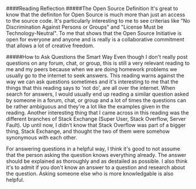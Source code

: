 ####Reading Reflection
#####The Open Source Definition
It's great to know that the definiton for Open Source is much more than just an access to the source code. It's particularly interesting to me to see criterias like "No Discrimination Against Persons or Groups" and "License Must be Technology-Neutral". To me that shows that the Open Source Initiative is open for everyone and anyone and is really is a collaborative commitment that allows a lot of creative freedom. 

#####How to Ask Questions the Smart Way
Even though I don't really post questions on any forum, chat, or group, this is still a very relevant reading to me and my peers because when we are doing homework problems we usually go to the internet to seek answers. This reading warns against the way we can ask questions sometimes and it's interesting to me that the things that this reading says to 'not do', are all over the internet. When search for answers, I would usually end up reading a similar question asked by someone in a forum, chat, or group and a lot of times the questions can be rather ambiguous and they're a lot like the examples given in the reading. Another interesting thing that I came across in this reading was the different branches of Stack Exchange (Super User, Stack Overflow, Server Fault). Up until now, I didn't know that Stack Overflow was part of a bigger thing, Stack Exchange, and thought the two of them were somehow synonymous with each other. 

For answering questions in a helpful way, I think it's good to not assume that the person asking the question knows everything already. The answer should be explained as thoroughly and as destailed as possible. I also think it's to admit if you don't know an answer to a question and research about the question. Asking someone else who is more knowledgable is also helpful.
